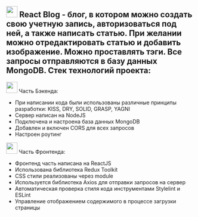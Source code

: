 <h2><img src="https://github.com/DianaN7/blog-frontend/assets/118924554/81d3d078-e146-4a01-9ecf-65eba2f84eb8" width="30" height="30"/> React Blog - блог, в котором можно создать свою учетную запись, авторизоваться под ней, а также написать статью. При желании можно отредактировать статью и добавить изображение. Можно проставлять тэги. Все запросы отправляются в базу данных MongoDB. Стек технологий проекта: </h2>

<img src="https://github.com/DianaN7/blog-frontend/assets/118924554/288e0afb-ab15-4eb7-95d9-36dec5b36478" width="30" height="30"/> Часть Бэкенда: 

- При написании кода были использованы различные принципы разработки: KISS, DRY, SOLID, GRASP, YAGNI
- Сервер написан на NodeJS
- Подключена и настроена база данных MongoDB
- Добавлен и включен CORS для всех запросов
- Настроен роутинг

<img src="https://github.com/DianaN7/blog-frontend/assets/118924554/7ed080e7-1299-4c90-b164-ff3107b487f0" width="30" height="30"/> Часть Фронтенда: 

- Фронтенд часть написана на ReactJS
- Использована библиотека Redux Toolkit
- CSS стили реализованы через module
- Используется библиотека Axios для отправки запросов на сервер 
- Автоматическая проверка стиля кода инструментами Stylelint и ESLint
- Управление отображением содержимого в процессе загрузки страницы
